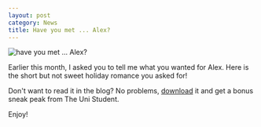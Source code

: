 ```yaml
---
layout: post
category: News
title: Have you met ... Alex?
---
```

![have you met ... Alex?]({{site.baseurl}}/images/covers/have-you-met-alex.png)

Earlier this month, I asked you to tell me what you wanted for Alex. Here is the short but not sweet holiday romance you asked for! 

Don't want to read it in the blog? No problems, [download](https://dl.bookfunnel.com/z1sedmwbgy) it and get a bonus sneak peak from The Uni Student.

Enjoy!